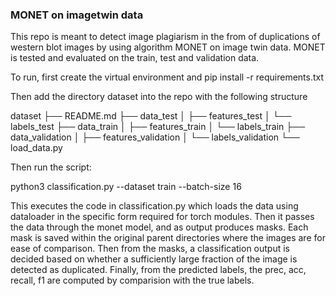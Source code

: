 ### MONET on imagetwin data

This repo is meant to detect image plagiarism in the from of duplications of western blot images by using algorithm MONET on image twin data. MONET is tested and evaluated on the train, test and validation data.

To run, first create the virtual environment and pip install -r requirements.txt

Then add the directory dataset into the repo with the following structure

dataset
├── README.md
├── data_test
│	 ├── features_test
│	 └── labels_test
├── data_train
│	 ├── features_train
│	 └── labels_train
├── data_validation
│	 ├── features_validation
│	 └── labels_validation
└── load_data.py

Then run the script:

python3 classification.py --dataset train --batch-size 16  

This executes the code in classification.py which loads the data using dataloader in the specific form required for torch modules. Then it passes the data through the monet model, and as output produces masks. Each mask is saved within the original parent directories where the images are for ease of comparison.  Then from the masks, a classification output is decided based on whether a sufficiently large fraction of the image is detected as duplicated. Finally, from the predicted labels, the prec, acc, recall, f1 are computed by comparision with the true labels.


